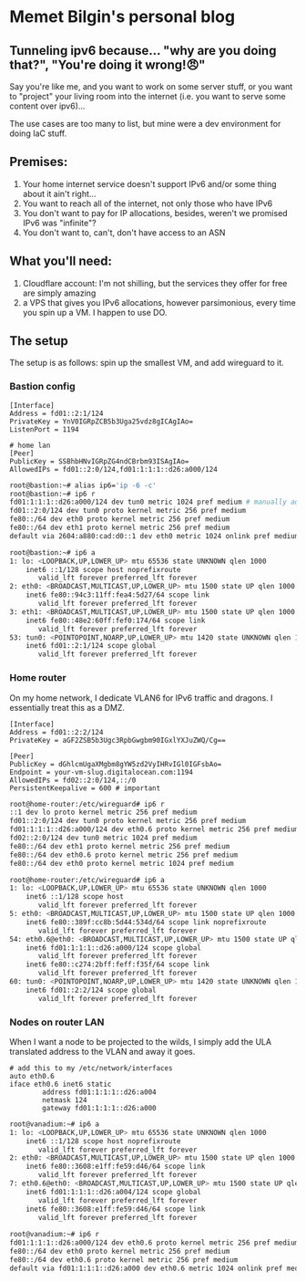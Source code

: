 # Memet Bilgin's personal blog

## Tunneling ipv6 because... "why are you doing that?", "You're doing it wrong!😠"

Say you're like me, and you want to work on some server stuff, or you want to "project" your living room into the internet (i.e. you want to serve some content over ipv6)...

The use cases are too many to list, but mine were a dev environment for doing IaC stuff.

## Premises:

1. Your home internet service doesn't support IPv6 and/or some thing about it ain't right...
1. You want to reach all of the internet, not only those who have IPv6
1. You don't want to pay for IP allocations, besides, weren't we promised IPv6 was "infinite"?
1. You don't want to, can't, don't have access to an ASN


## What you'll need:

1. Cloudflare account: I'm not shilling, but the services they offer for free are simply amazing
1. a VPS that gives you IPv6 allocations, however parsimonious, every time you spin up a VM. I happen to use DO.

## The setup

The setup is as follows: spin up the smallest VM, and add wireguard to it.


### Bastion config

```
[Interface]
Address = fd01::2:1/124
PrivateKey = YnV0IGRpZCB5b3Uga25vdz8gICAgIAo=
ListenPort = 1194

# home lan
[Peer]
PublicKey = SSBhbHNvIGRpZG4ndCBrbm93ISAgIAo=
AllowedIPs = fd01::2:0/124,fd01:1:1:1::d26:a000/124
```


```bash
root@bastion:~# alias ip6='ip -6 -c'
root@bastion:~# ip6 r
fd01:1:1:1::d26:a000/124 dev tun0 metric 1024 pref medium # manually added
fd01::2:0/124 dev tun0 proto kernel metric 256 pref medium
fe80::/64 dev eth0 proto kernel metric 256 pref medium
fe80::/64 dev eth1 proto kernel metric 256 pref medium
default via 2604:a880:cad:d0::1 dev eth0 metric 1024 onlink pref medium

root@bastion:~# ip6 a
1: lo: <LOOPBACK,UP,LOWER_UP> mtu 65536 state UNKNOWN qlen 1000
    inet6 ::1/128 scope host noprefixroute 
       valid_lft forever preferred_lft forever
2: eth0: <BROADCAST,MULTICAST,UP,LOWER_UP> mtu 1500 state UP qlen 1000
    inet6 fe80::94c3:11ff:fea4:5d27/64 scope link 
       valid_lft forever preferred_lft forever
3: eth1: <BROADCAST,MULTICAST,UP,LOWER_UP> mtu 1500 state UP qlen 1000
    inet6 fe80::48e2:60ff:fef0:174/64 scope link 
       valid_lft forever preferred_lft forever
53: tun0: <POINTOPOINT,NOARP,UP,LOWER_UP> mtu 1420 state UNKNOWN qlen 1000
    inet6 fd01::2:1/124 scope global 
       valid_lft forever preferred_lft forever
```


### Home router

On my home network, I dedicate VLAN6 for IPv6 traffic and dragons. I essentially treat this as a DMZ.

```
[Interface]
Address = fd01::2:2/124
PrivateKey = aGF2ZSB5b3Ugc3RpbGwgbm90IGxlYXJuZWQ/Cg==

[Peer]
PublicKey = dGhlcmUgaXMgbm8gYW5zd2VyIHRvIGl0IGFsbAo=
Endpoint = your-vm-slug.digitalocean.com:1194
AllowedIPs = fd02::2:0/124,::/0
PersistentKeepalive = 600 # important
```

```bash
root@home-router:/etc/wireguard# ip6 r
::1 dev lo proto kernel metric 256 pref medium
fd01::2:0/124 dev tun0 proto kernel metric 256 pref medium
fd01:1:1:1::d26:a000/124 dev eth0.6 proto kernel metric 256 pref medium # this is added by whom again?
fd02::2:0/124 dev tun0 metric 1024 pref medium
fe80::/64 dev eth1 proto kernel metric 256 pref medium
fe80::/64 dev eth0.6 proto kernel metric 256 pref medium
fe80::/64 dev eth0 proto kernel metric 1024 pref medium

root@home-router:/etc/wireguard# ip6 a 
1: lo: <LOOPBACK,UP,LOWER_UP> mtu 65536 state UNKNOWN qlen 1000
    inet6 ::1/128 scope host 
       valid_lft forever preferred_lft forever
5: eth0: <BROADCAST,MULTICAST,UP,LOWER_UP> mtu 1500 state UP qlen 1000
    inet6 fe80::389f:cc8b:5d44:534d/64 scope link noprefixroute 
       valid_lft forever preferred_lft forever
54: eth0.6@eth0: <BROADCAST,MULTICAST,UP,LOWER_UP> mtu 1500 state UP qlen 1000
    inet6 fd01:1:1:1::d26:a000/124 scope global 
       valid_lft forever preferred_lft forever
    inet6 fe80::c274:2bff:feff:f35f/64 scope link 
       valid_lft forever preferred_lft forever
60: tun0: <POINTOPOINT,NOARP,UP,LOWER_UP> mtu 1420 state UNKNOWN qlen 1000
    inet6 fd01::2:2/124 scope global 
       valid_lft forever preferred_lft forever

```

### Nodes on router LAN

When I want a node to be projected to the wilds, I simply add the ULA translated address to the VLAN and away it goes.

```
# add this to my /etc/network/interfaces
auto eth0.6
iface eth0.6 inet6 static
        address fd01:1:1:1::d26:a004
        netmask 124
        gateway fd01:1:1:1::d26:a000

```

```bash
root@vanadium:~# ip6 a
1: lo: <LOOPBACK,UP,LOWER_UP> mtu 65536 state UNKNOWN qlen 1000
    inet6 ::1/128 scope host noprefixroute 
       valid_lft forever preferred_lft forever
2: eth0: <BROADCAST,MULTICAST,UP,LOWER_UP> mtu 1500 state UP qlen 1000
    inet6 fe80::3608:e1ff:fe59:d46/64 scope link 
       valid_lft forever preferred_lft forever
7: eth0.6@eth0: <BROADCAST,MULTICAST,UP,LOWER_UP> mtu 1500 state UP qlen 1000
    inet6 fd01:1:1:1::d26:a004/124 scope global 
       valid_lft forever preferred_lft forever
    inet6 fe80::3608:e1ff:fe59:d46/64 scope link 
       valid_lft forever preferred_lft forever
       
root@vanadium:~# ip6 r
fd01:1:1:1::d26:a000/124 dev eth0.6 proto kernel metric 256 pref medium
fe80::/64 dev eth0 proto kernel metric 256 pref medium
fe80::/64 dev eth0.6 proto kernel metric 256 pref medium
default via fd01:1:1:1::d26:a000 dev eth0.6 metric 1024 onlink pref medium
       
```
